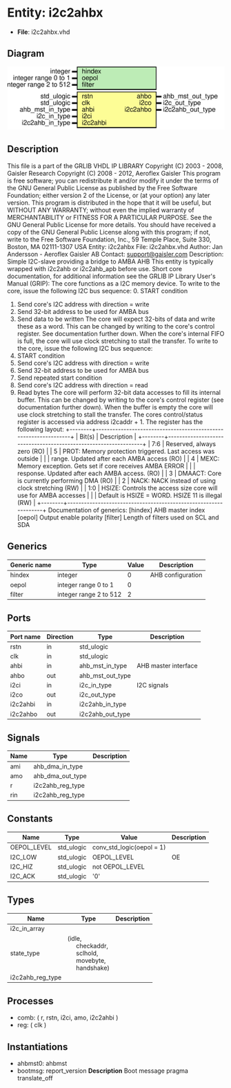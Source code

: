 # Entity: i2c2ahbx

- **File**: i2c2ahbx.vhd
## Diagram

![Diagram](i2c2ahbx.svg "Diagram")
## Description

 This file is a part of the GRLIB VHDL IP LIBRARY
 Copyright (C) 2003 - 2008, Gaisler Research
 Copyright (C) 2008 - 2012, Aeroflex Gaisler
 This program is free software; you can redistribute it and/or modify
 it under the terms of the GNU General Public License as published by
 the Free Software Foundation; either version 2 of the License, or
 (at your option) any later version.
 This program is distributed in the hope that it will be useful,
 but WITHOUT ANY WARRANTY; without even the implied warranty of
 MERCHANTABILITY or FITNESS FOR A PARTICULAR PURPOSE.  See the
 GNU General Public License for more details.
 You should have received a copy of the GNU General Public License
 along with this program; if not, write to the Free Software
 Foundation, Inc., 59 Temple Place, Suite 330, Boston, MA  02111-1307  USA
Entity:      i2c2ahbx
File:        i2c2ahbx.vhd
Author:      Jan Andersson - Aeroflex Gaisler AB
Contact:     support@gaisler.com
Description: Simple I2C-slave providing a bridge to AMBA AHB
             This entity is typically wrapped with i2c2ahb or i2c2ahb_apb
             before use.
Short core documentation, for additional information see the GRLIB IP
Library User's Manual (GRIP):
The core functions as a I2C memory device. To write to the core, issue the
following I2C bus sequence:
0. START condition
1. Send core's I2C address with direction = write
2. Send 32-bit address to be used for AMBA bus
3. Send data to be written
The core will expect 32-bits of data and write these as a word. This can be
changed by writing to the core's control register. See documentation further
down. When the core's internal FIFO is full, the core will use clock
stretching to stall the transfer.
To write to the core, issue the following I2C bus sequence:
0. START condition
1. Send core's I2C address with direction = write
2. Send 32-bit address to be used for AMBA bus
3. Send repeated start condition
4. Send core's I2C address with direction = read
5. Read bytes
The core will perform 32-bit data accesses to fill its internal buffer. This
can be changed by writing to the core's control register (see documentation
further down). When the buffer is empty the core will use clock stretching
to stall the transfer.
The cores control/status register is accessed via address i2caddr + 1. The
register has the following layout:
+--------+-----------------------------------------------------------------+
| Bit(s) | Description                                                     |
+--------+-----------------------------------------------------------------+
|  7:6   | Reserved, always zero (RO)                                      |
|   5    | PROT: Memory protection triggered. Last access was outside      |
|        | range. Updated after each AMBA access (RO)                      |
|   4    | MEXC: Memory exception. Gets set if core receives AMBA ERROR    |
|        | response. Updated after each AMBA access. (RO)                  |
|   3    | DMAACT: Core is currently performing DMA (RO)                   |
|   2    | NACK: NACK instead of using clock stretching (RW)               |
|  1:0   | HSIZE: Controls the access size core will use for AMBA accesses |
|        | Default is HSIZE = WORD. HSIZE 11 is illegal (RW)               |
+--------+-----------------------------------------------------------------+
Documentation of generics:
[hindex]  AHB master index
[oepol]   Output enable polarity
[filter]  Length of filters used on SCL and SDA
## Generics

| Generic name | Type                   | Value | Description        |
| ------------ | ---------------------- | ----- | ------------------ |
| hindex       | integer                | 0     | AHB configuration  |
| oepol        | integer range 0 to 1   | 0     |                    |
| filter       | integer range 2 to 512 | 2     |                    |
## Ports

| Port name | Direction | Type             | Description          |
| --------- | --------- | ---------------- | -------------------- |
| rstn      | in        | std_ulogic       |                      |
| clk       | in        | std_ulogic       |                      |
| ahbi      | in        | ahb_mst_in_type  | AHB master interface |
| ahbo      | out       | ahb_mst_out_type |                      |
| i2ci      | in        | i2c_in_type      | I2C signals          |
| i2co      | out       | i2c_out_type     |                      |
| i2c2ahbi  | in        | i2c2ahb_in_type  |                      |
| i2c2ahbo  | out       | i2c2ahb_out_type |                      |
## Signals

| Name | Type             | Description |
| ---- | ---------------- | ----------- |
| ami  | ahb_dma_in_type  |             |
| amo  | ahb_dma_out_type |             |
| r    | i2c2ahb_reg_type |             |
|  rin | i2c2ahb_reg_type |             |
## Constants

| Name        | Type       | Value                      | Description |
| ----------- | ---------- | -------------------------- | ----------- |
| OEPOL_LEVEL | std_ulogic |  conv_std_logic(oepol = 1) |             |
| I2C_LOW     | std_ulogic |  OEPOL_LEVEL               | OE          |
| I2C_HIZ     | std_ulogic |  not OEPOL_LEVEL           |             |
| I2C_ACK     | std_ulogic |  '0'                       |             |
## Types

| Name             | Type                                                                                                                                                                                             | Description |
| ---------------- | ------------------------------------------------------------------------------------------------------------------------------------------------------------------------------------------------ | ----------- |
| i2c_in_array     |                                                                                                                                                                                                  |             |
| state_type       | (idle,<br><span style="padding-left:20px"> checkaddr,<br><span style="padding-left:20px"> sclhold,<br><span style="padding-left:20px"> movebyte,<br><span style="padding-left:20px"> handshake)  |             |
| i2c2ahb_reg_type |                                                                                                                                                                                                  |             |
## Processes
- comb: ( r, rstn, i2ci, amo, i2c2ahbi )
- reg: ( clk )
## Instantiations

- ahbmst0: ahbmst
- bootmsg: report_version
**Description**
Boot message
pragma translate_off

